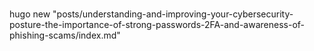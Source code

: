 # 

hugo new "posts/understanding-and-improving-your-cybersecurity-posture-the-importance-of-strong-passwords-2FA-and-awareness-of-phishing-scams/index.md"

